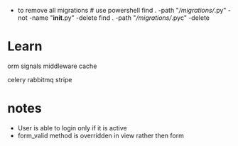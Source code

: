 - to remove all migrations # use powershell
find . -path "*/migrations/*.py" -not -name "__init__.py" -delete
find . -path "*/migrations/*.pyc"  -delete

# Learn
orm
signals
middleware
cache


celery
rabbitmq
stripe


# notes
- User is able to login only if it is active
- form_valid method is overridden in view rather then form